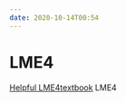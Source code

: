 ```yaml
---
date: 2020-10-14T00:54
---
```


# LME4

[Helpful LME4textbook](https://lme4.r-forge.r-project.org/book/)  LME4

<R>
<Modeling>
<ML>

